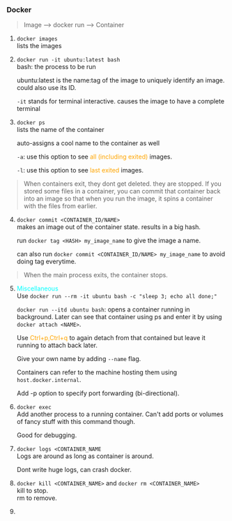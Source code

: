 ### Docker
> Image --> docker run --> Container <br>

1. ```docker images``` <br>
lists the images

2. ```docker run -it ubuntu:latest bash``` <br>
    bash: the process to be run 

    ubuntu:latest is the name:tag of the image to uniquely identify an image. could also use its ID. 

    ```-it``` stands for terminal interactive. causes the image to have a complete terminal

3. ```docker ps``` <br>
    lists the name of the container

    auto-assigns a cool name to the container as well

    ```-a```: use this option to see <font color="orange">all (including exited)</font> images.

    ```-l```: use this option to see <font color="orange">last exited</font> images.


> When containers exit, they dont get deleted. they are stopped. If you stored some files in a container, you can commit that container back into an image so that when you run the image, it spins a container with the files from earlier.

4. ```docker commit <CONTAINER_ID/NAME>``` <br>
    makes an image out of the container state. results in a big hash.

    run ```docker tag <HASH> my_image_name``` to give the image a name.

    can also run ```docker commit <CONTAINER_ID/NAME> my_image_name``` to avoid doing tag everytime.

> When the main process exits, the container stops. 

5. <font color="cyan">Miscellaneous</font> <br>
    Use `docker run --rm -it ubuntu bash -c "sleep 3; echo all done;"`

    ```docker run --itd ubuntu bash```: opens a container running in background. Later can see that container using ps and enter it by using `docker attach <NAME>`.

    Use <font color="orange">Ctrl+p,Ctrl+q</font> to again detach from that contained but leave it running to attach back later.

    Give your own name by adding `--name` flag.

    Containers can refer to the machine hosting them using `host.docker.internal`.    

    Add -p option to specify port forwarding (bi-directional).

6. ```docker exec``` <br>
    Add another process to a running container. Can't add ports or volumes of fancy stuff with this command though.

    Good for debugging.

7. ```docker logs <CONTAINER_NAME``` <br>
    Logs are around as long as container is around. 

    Dont write huge logs, can crash docker.

8. `docker kill <CONTAINER_NAME>` and `docker rm <CONTAINER_NAME>` <br>
    kill to stop. <br>
    rm to remove.

9. 


    





